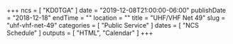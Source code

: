 +++
ncs = [ "KD0TGA" ]
date = "2019-12-08T21:00:00-06:00"
publishDate = "2018-12-18"
endTime = ""
location = ""
title = "UHF/VHF Net 49"
slug = "uhf-vhf-net-49"
categories = [ "Public Service" ]
dates = [ "NCS Schedule" ]
outputs = [ "HTML", "Calendar" ]
+++
